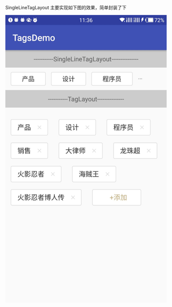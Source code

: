 


SingleLineTagLayout  主要实现如下图的效果，简单封装了下


![这里写图片描述](https://github.com/qzsang/TagsDemo/blob/master/doc/img1.jpg)
